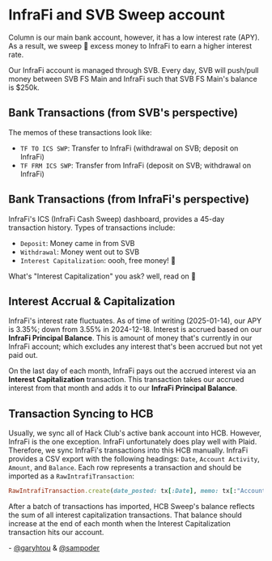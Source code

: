 # InfraFi and SVB Sweep account

Column is our main bank account, however, it has a low interest rate (APY). As a
result, we sweep 🧹 excess money to InfraFi to earn a higher interest rate.

Our InfraFi account is managed through SVB. Every day, SVB will push/pull money
between SVB FS Main and InfraFi such that SVB FS Main's balance is $250k.

## Bank Transactions (from SVB's perspective)

The memos of these transactions look like:

- `TF TO ICS SWP`: Transfer to InfraFi (withdrawal on SVB; deposit on InfraFi)
- `TF FRM ICS SWP`: Transfer from InfraFi (deposit on SVB; withdrawal on
  InfraFi)

## Bank Transactions (from InfraFi's perspective)

InfraFi's ICS (InfraFi Cash Sweep) dashboard, provides a 45-day transaction
history. Types of transactions include:

- `Deposit`: Money came in from SVB
- `Withdrawal`: Money went out to SVB
- `Interest Capitalization`: oooh, free money! 🤑

What's "Interest Capitalization" you ask? well, read on 📖

## Interest Accrual & Capitalization

InfraFi's interest rate fluctuates. As of time of writing (2025-01-14), our APY
is 3.35%; down from 3.55% in 2024-12-18. Interest is accrued based on our
**InfraFi Principal Balance**. This is amount of money that's currently in our
InfraFi account; which excludes any interest that's been accrued but not yet
paid out.

On the last day of each month, InfraFi pays out the accrued interest via an
**Interest Capitalization** transaction. This transaction takes our accrued
interest from that month and adds it to our **InfraFi Principal Balance**.

## Transaction Syncing to HCB

Usually, we sync all of Hack Club's active bank account into HCB. However,
InfraFi is the one exception. InfraFi unfortunately does play well with Plaid.
Therefore, we sync InfraFi's transactions into this HCB manually. InfraFi
provides a CSV export with the following headings: `Date`, `Account Activity`,
`Amount`, and `Balance`. Each row represents a transaction and should be
imported as a `RawIntrafiTransaction`:

```ruby
RawIntrafiTransaction.create(date_posted: tx[:Date], memo: tx[:"Account Activity"], amount_cents: tx[:Amount] * 100)
```

After a batch of transactions has imported, HCB Sweep's balance reflects the sum
of all interest capitalization transactions. That balance should increase at the
end of each month when the Interest Capitalization transaction hits our account.

\- [@garyhtou](https://garytou.com) & [@sampoder](https://sampoder.com)
